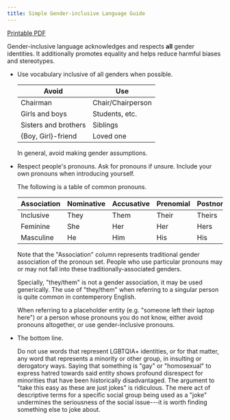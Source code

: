```yaml
---
title: Simple Gender-inclusive Language Guide
---
```


[Printable PDF](../res/sgilg.pdf)

Gender-inclusive language acknowledges and respects **all** gender
identities. It additionally promotes equality and helps reduce harmful
biases and stereotypes.

-   Use vocabulary inclusive of all genders when possible.

    | Avoid                | Use               |
    |----------------------|-------------------|
    | Chairman             | Chair/Chairperson |
    | Girls and boys       | Students, etc.    |
    | Sisters and brothers | Siblings          |
    | {Boy, Girl}-friend   | Loved one         |

    In general, avoid making gender assumptions.

-   Respect people's pronouns. Ask for pronouns if unsure. Include your
    own pronouns when introducing yourself.

    The following is a table of common pronouns.

     | Association | Nominative | Accusative | Prenomial | Postnomial | Reflexive |
     |-------------|------------|------------|-----------|------------|-----------|
     |  Inclusive  |    They    |    Them    |    Their  |    Theirs  | Themself  |
     |  Feminine   |    She     |    Her     |     Her   |     Hers   |  Herself  |
     |  Masculine  |     He     |    Him     |     His   |      His   |  Himself  |

    Note that the "Association" column represents traditional gender
    association of the pronoun set. People who use particular pronouns
    may or may not fall into these traditionally-associated genders.

    Specially, "they/them" is not a gender association, it may be used
    generically. The use of "they/them" when referring to a singular
    person is quite common in contemperory English.

    When referring to a placeholder entity (e.g. "someone left their
    laptop here") or a person whose pronouns you do not know, either
    avoid pronouns altogether, or use gender-inclusive pronouns.

-   The bottom line.

    Do not use words that represent LGBTQIA+ identities, or for that
    matter, any word that represents a minority or other group, in
    insulting or derogatory ways. Saying that something is "gay" or
    "homosexual" to express hatred towards said entity shows profound
    disrespect for minorities that have been historically disadvantaged.
    The argument to "take this easy as these are just jokes" is
    ridiculous. The mere act of descriptive terms for a specific social
    group being used as a "joke" undermines the seriousness of the
    social issue---it is worth finding something else to joke about.
